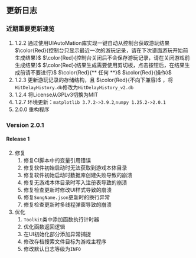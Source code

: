 ## 更新日志
### 近期重要更新速览
1. 1.2.2 通过使用UIAutoMation库实现一键自动从控制台获取游玩结果
    $\color{Red}{控制台只显示最近一次的游玩记录，请在下次谱面游玩开始前生成结果}$
    $\color{Red}{控制台关闭后不会保存游玩记录，请在关闭游戏前生成结果}$
    $\color{Red}{结果生成需要使用剪切板，点击按钮后，在结果生成前请不要进行}$ $\color{Red}{** 任何 **}$ $\color{Red}{操作}$
2. 1.2.3 更新游玩记录的存储结构，且 $\color{Red}{不向下兼容}$ ，将`HitDelayHistory.db`修改为`HitDelayHistory_v2.db`
3. 1.2.4 将License从GPLv3切换为MIT
4. 1.2.7 环境更新：`matplotlib 3.7.2->3.9.2`,`numpy 1.25.2->2.0.1`
5. 2.0.0 重构程序

### Version 2.0.1
#### Release 1
2. 修复
    1. 修复CI脚本中的变量引用错误
    2. 修复软件初始启动时无法获取到游戏本体目录
    3. 修复软件初始启动时数据库创建失败导致的崩溃
    4. 修复无游戏本体目录时写入注册表导致的崩溃
    5. 修复检查更新时修改UI样式导致的崩溃
    6. 修复`SongName.json`更新时的换行异常
    7. 修复检查更新时多线程弹窗导致的崩溃
3. 优化
    1. `Toolkit`类中添加函数执行计时器
    2. 优化函数返回逻辑
    3. 在UI初始化部分添加异常捕捉
    4. 修改存档搜索文件目标为游戏主程序
    5. 修改默认日志等级为`INFO`